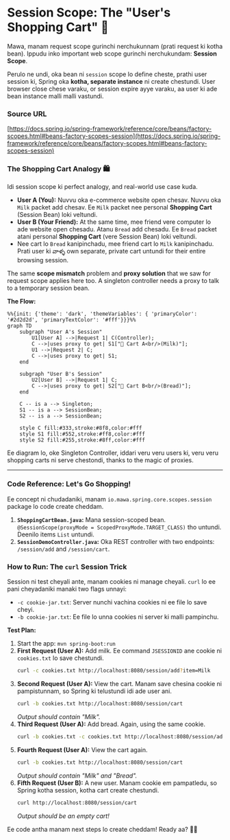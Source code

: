 # Session Scope: The "User's Shopping Cart" 🛒

Mawa, manam request scope gurinchi nerchukunnam (prati request ki kotha bean). Ippudu inko important web scope gurinchi nerchukundam: **Session Scope**.

Perulo ne undi, oka bean ni `session` scope lo define cheste, prathi user session ki, Spring oka **kotha, separate instance** ni create chestundi. User browser close chese varaku, or session expire ayye varaku, aa user ki ade bean instance malli malli vastundi.

### Source URL
[https://docs.spring.io/spring-framework/reference/core/beans/factory-scopes.html#beans-factory-scopes-session](https://docs.spring.io/spring-framework/reference/core/beans/factory-scopes.html#beans-factory-scopes-session)

### The Shopping Cart Analogy 🛍️
Idi session scope ki perfect analogy, and real-world use case kuda.
-   **User A (You):** Nuvvu oka e-commerce website open chesav. Nuvvu oka `Milk` packet add chesav. Ee `Milk` packet nee personal **Shopping Cart** (Session Bean) loki veltundi.
-   **User B (Your Friend):** At the same time, mee friend vere computer lo ade website open chesadu. Atanu `Bread` add chesadu. Ee `Bread` packet atani personal **Shopping Cart** (vere Session Bean) loki veltundi.
-   Nee cart lo `Bread` kanipinchadu, mee friend cart lo `Milk` kanipinchadu. Prati user ki వాళ్ళ own separate, private cart untundi for their entire browsing session.

The same **scope mismatch** problem and **proxy solution** that we saw for request scope applies here too. A singleton controller needs a proxy to talk to a temporary session bean.

**The Flow:**
```mermaid
%%{init: {'theme': 'dark', 'themeVariables': { 'primaryColor': '#2d2d2d', 'primaryTextColor': '#fff'}}}%%
graph TD
    subgraph "User A's Session"
        U1[User A] -->|Request 1| C(Controller);
        C -->|uses proxy to get| S1["🛒 Cart A<br/>(Milk)"];
        U1 -->|Request 2| C;
        C -->|uses proxy to get| S1;
    end

    subgraph "User B's Session"
        U2[User B] -->|Request 1| C;
        C -->|uses proxy to get| S2["🛒 Cart B<br/>(Bread)"];
    end

    C -- is a --> Singleton;
    S1 -- is a --> SessionBean;
    S2 -- is a --> SessionBean;

    style C fill:#333,stroke:#8f8,color:#fff
    style S1 fill:#552,stroke:#ff8,color:#fff
    style S2 fill:#255,stroke:#8ff,color:#fff
```
Ee diagram lo, oke Singleton Controller, iddari veru veru users ki, veru veru shopping carts ni serve chestondi, thanks to the magic of proxies.

---
### Code Reference: Let's Go Shopping!
Ee concept ni chudadaniki, manam `io.mawa.spring.core.scopes.session` package lo code create cheddam.
1.  **`ShoppingCartBean.java`:** Mana session-scoped bean. `@SessionScope(proxyMode = ScopedProxyMode.TARGET_CLASS)` tho untundi. Deenilo items `List` untundi.
2.  **`SessionDemoController.java`:** Oka REST controller with two endpoints: `/session/add` and `/session/cart`.

### How to Run: The `curl` Session Trick
Session ni test cheyali ante, manam cookies ni manage cheyali. `curl` lo ee pani cheyadaniki manaki two flags unnayi:
-   `-c cookie-jar.txt`: Server nunchi vachina cookies ni ee file lo save cheyi.
-   `-b cookie-jar.txt`: Ee file lo unna cookies ni server ki malli pampinchu.

**Test Plan:**
1.  Start the app: `mvn spring-boot:run`
2.  **First Request (User A):** Add milk. Ee command `JSESSIONID` ane cookie ni `cookies.txt` lo save chestundi.
    ```bash
    curl -c cookies.txt http://localhost:8080/session/add?item=Milk
    ```
3.  **Second Request (User A):** View the cart. Manam save chesina cookie ni pampistunnam, so Spring ki telustundi idi ade user ani.
    ```bash
    curl -b cookies.txt http://localhost:8080/session/cart
    ```
    *Output should contain "Milk".*
4.  **Third Request (User A):** Add bread. Again, using the same cookie.
    ```bash
    curl -b cookies.txt -c cookies.txt http://localhost:8080/session/add?item=Bread
    ```
5.  **Fourth Request (User A):** View the cart again.
    ```bash
    curl -b cookies.txt http://localhost:8080/session/cart
    ```
    *Output should contain "Milk" and "Bread".*
6.  **Fifth Request (User B):** A new user. Manam cookie em pampatledu, so Spring kotha session, kotha cart create chestundi.
    ```bash
    curl http://localhost:8080/session/cart
    ```
    *Output should be an empty cart!*

Ee code antha manam next steps lo create cheddam! Ready aa? 🛒🔥
